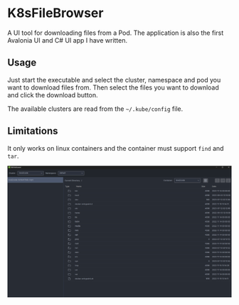# K8sFileBrowser

A UI tool for downloading files from a Pod.
The application is also the first Avalonia UI and C# UI app I have written.

## Usage

Just start the executable and select the cluster, namespace and pod you want to download files from.
Then select the files you want to download and click the download button.

The available clusters are read from the `~/.kube/config` file.

## Limitations
It only works on linux containers and the container must support `find` and `tar`.

![screenshot of K8sFileBrowser](https://github.com/frosch95/K8sFileBrowser/blob/master/screenshot.png?raw=true)